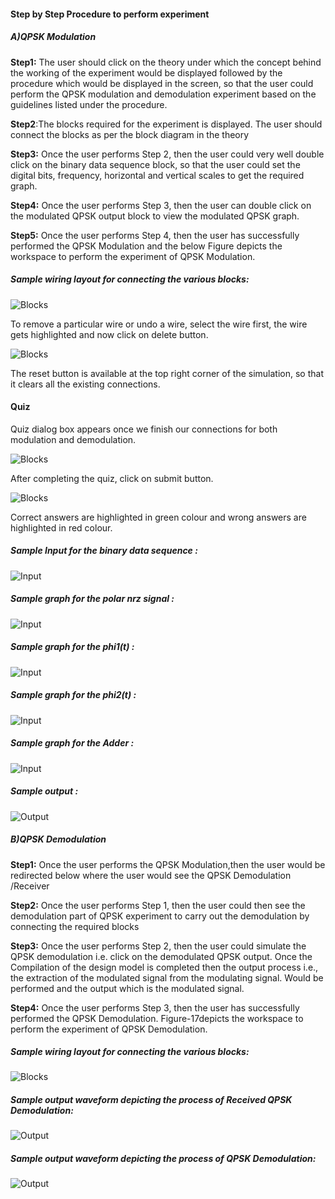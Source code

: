 
#### **Step by Step Procedure to perform experiment**

##### **A)QPSK Modulation**

**Step1:** The user should click on the theory under which the concept behind the working of the experiment would be displayed followed by the procedure which would be displayed in the screen, so that the user could perform the QPSK modulation and demodulation experiment based on the guidelines listed under the procedure.

**Step2**:The blocks required for the experiment is displayed. The user should connect the blocks as per the block diagram in the theory


**Step3:** Once the user performs Step 2, then the user could very well double click on the binary data sequence block, so that the user could set the digital bits, frequency, horizontal and vertical scales to get the required graph.



**Step4:** Once the user performs Step 3, then the user can double click on the modulated QPSK output block to view the modulated QPSK graph.




**Step5:**  Once the user performs Step 4, then the user has successfully performed the QPSK Modulation and the below Figure depicts the workspace to perform the experiment of QPSK Modulation.

##### Sample wiring layout for connecting the various blocks:

![Blocks](./images/mod.png)

To remove a particular wire or undo a wire, select the wire first, the wire gets highlighted and now click on delete button.

![Blocks](./images/reset.png)

The reset button is available at the top right corner of the simulation, so that it clears all the existing connections.

#### Quiz

Quiz dialog box appears once we finish our connections for both modulation and demodulation.

![Blocks](./images/quiz_qpsk.png)

After completing the quiz, click on submit button.

![Blocks](./images/ans_qpsk.png)

Correct answers are highlighted in green colour and wrong answers are highlighted in red colour.

##### Sample Input for the  binary data sequence :

![Input](./images/BIDGraph.png)

##### Sample graph for the  polar nrz signal :

![Input](./images/POLARNNRZ.png)

##### Sample graph for the  phi1(t) :

![Input](./images/phi.png)

##### Sample graph for the  phi2(t) :

![Input](./images/phi2.png)

##### Sample graph for the  Adder :

![Input](./images/ADDG.png)


##### Sample output :

![Output](./images/modgraph.png)



##### **B)QPSK Demodulation**

**Step1:** Once the user performs the QPSK Modulation,then the user would be redirected below where the user would see the QPSK Demodulation /Receiver

**Step2:** Once the user performs Step 1, then the user could then see the demodulation part of QPSK experiment to carry out the demodulation by connecting the required blocks


**Step3:** Once the user performs Step 2, then the user could simulate the QPSK demodulation i.e. click on the demodulated QPSK output. Once the Compilation of the design model is completed then the output process i.e., the extraction of the modulated signal from the modulating signal. Would be performed and the output which is the modulated signal.

**Step4:** Once the user performs Step 3, then the user has successfully performed the QPSK Demodulation. Figure-17depicts the workspace to perform the experiment of QPSK Demodulation.

##### Sample wiring layout for connecting the various blocks:

![Blocks](./images/DEMOD.png)

##### Sample output waveform depicting the process of  Received QPSK Demodulation:

![Output](./images/recv.png)

##### Sample output waveform depicting the process of  QPSK Demodulation:

![Output](./images/demodGraph.png)
